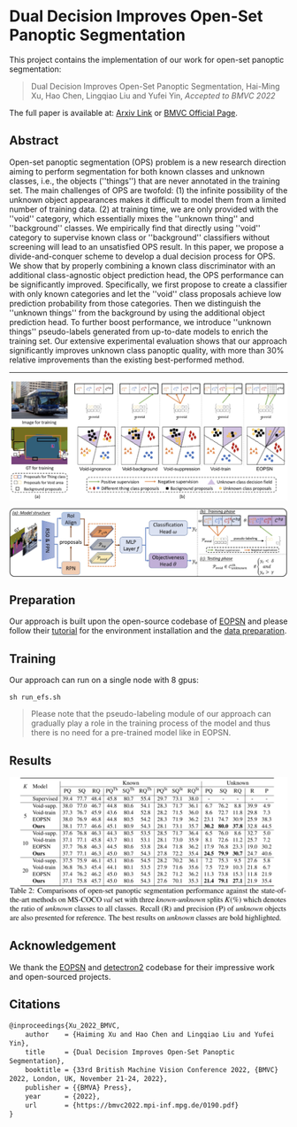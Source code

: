 # Dual Decision Improves Open-Set Panoptic Segmentation   

This project contains the implementation of our work for open-set panoptic segmentation:
    
> Dual Decision Improves Open-Set Panoptic Segmentation,
> Hai-Ming Xu, Hao Chen, Lingqiao Liu and Yufei Yin,
> *Accepted to BMVC 2022*
    
The full paper is available at: [Arxiv Link](https://arxiv.org/abs/2207.02504) or [BMVC Official Page](https://bmvc2022.mpi-inf.mpg.de/190/).


## Abstract

Open-set panoptic segmentation (OPS) problem is a new research direction aiming to perform segmentation for both known classes and unknown classes, i.e., the objects (''things'') that are never annotated in the training set. The main challenges of OPS are twofold: (1) the infinite possibility of the unknown object appearances makes it difficult to model them from a limited number of training data. (2) at training time, we are only provided with the ''void'' category, which essentially mixes the ''unknown thing'' and ''background'' classes. We empirically find that directly using ''void'' category to supervise known class or ''background'' classifiers without screening will lead to an unsatisfied OPS result. In this paper, we propose a divide-and-conquer scheme to develop a dual decision process for OPS. We show that by properly combining a known class discriminator with an additional class-agnostic object prediction head, the OPS performance can be significantly improved. Specifically, we first propose to create a classifier with only known categories and let the ''void'' class proposals achieve low prediction probability from those categories. Then we distinguish the ''unknown things'' from the background by using the additional object prediction head. To further boost performance, we introduce ''unknown things''  pseudo-labels generated from up-to-date models to enrich the training set. Our extensive experimental evaluation shows that our approach significantly improves unknown class panoptic quality, with more than 30\% relative improvements than the existing best-performed method.

---

<p align="center">
  <img align="middle" src="./imgs/method_analysis.jpg" alt="Methods Analysis"/>
</p>
<p align="center">
  <img align="middle" src="./imgs/ours.jpg" alt="Our Approach"/>
</p>

## Preparation
Our approach is built upon the open-source codebase of [EOPSN](https://github.com/jd730/EOPSN) and please follow their [tutorial](https://github.com/jd730/EOPSN#usage) for the environment installation and the [data preparation](https://github.com/jd730/EOPSN#data-preparation).


## Training

Our approach can run on a single node with 8 gpus:
```
sh run_efs.sh
```

> Please note that the pseudo-labeling module of our approach can gradually play a role in the training process of the model and thus there is no need for a pre-trained model like in EOPSN.

## Results

<p align="center">
  <img align="middle" src="./imgs/res_known_unknown.jpg" alt="Methods Analysis"/>
</p>

## Acknowledgement
We thank the [EOPSN](https://github.com/jd730/EOPSN) and [detectron2](https://github.com/facebookresearch/detectron2) codebase for their impressive work and open-sourced projects.


## Citations
```
@inproceedings{Xu_2022_BMVC,
    author    = {Haiming Xu and Hao Chen and Lingqiao Liu and Yufei Yin},
    title     = {Dual Decision Improves Open-Set Panoptic Segmentation},
    booktitle = {33rd British Machine Vision Conference 2022, {BMVC} 2022, London, UK, November 21-24, 2022},
    publisher = {{BMVA} Press},
    year      = {2022},
    url       = {https://bmvc2022.mpi-inf.mpg.de/0190.pdf}
}
```